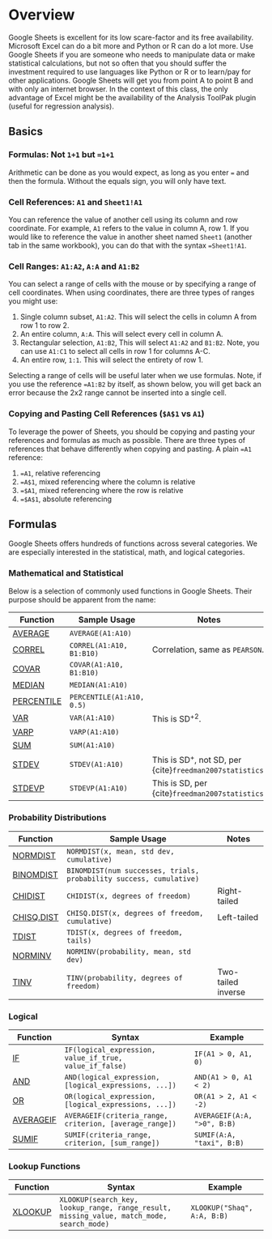 # Overview

Google Sheets is excellent for its low scare-factor and its free availability. Microsoft Excel can do a bit more and Python or R can do a lot more. Use Google Sheets if you are someone who needs to manipulate data or make statistical calculations, but not so often that you should suffer the investment required to use languages like Python or R or to learn/pay for other applications. Google Sheets will get you from point A to point B and with only an internet browser. In the context of this class, the only advantage of Excel might be the availability of the Analysis ToolPak plugin (useful for regression analysis). 

## Basics

### Formulas: Not `1+1` but `=1+1`

Arithmetic can be done as you would expect, as long as you enter `=` and then the formula. Without the equals sign, you will only have text. 

### Cell References: `A1` and `Sheet1!A1`

You can reference the value of another cell using its column and row coordinate. For example, `A1` refers to the value in column A, row 1. If you would like to reference the value in another sheet named `Sheet1` (another tab in the same workbook), you can do that with the syntax `=Sheet1!A1`. 

### Cell Ranges: `A1:A2`, `A:A` and `A1:B2`

You can select a range of cells with the mouse or by specifying a range of cell coordinates. When using coordinates, there are three types of ranges you might use:

1. Single column subset, `A1:A2`. This will select the cells in column A from row 1 to row 2.
2. An entire column, `A:A`. This will select every cell in column A.
3. Rectangular selection, `A1:B2`, This will select `A1:A2` and `B1:B2`. Note, you can use `A1:C1` to select all cells in row 1 for columns A-C.
4. An entire row, `1:1`. This will select the entirety of row 1.

Selecting a range of cells will be useful later when we use formulas. Note, if you use the reference `=A1:B2` by itself, as shown below, you will get back an error because the 2x2 range cannot be inserted into a single cell.

### Copying and Pasting Cell References (`$A$1` vs `A1`)

To leverage the power of Sheets, you should be copying and pasting your references and formulas as much as possible. There are three types of references that behave differently when copying and pasting. A plain `=A1` reference:

1. `=A1`, relative referencing
2. `=A$1`, mixed referencing where the column is relative
3. `=$A1`, mixed referencing where the row is relative
4. `=$A$1`, absolute referencing

## Formulas

Google Sheets offers hundreds of functions across several categories. We are especially interested in the statistical, math, and logical categories.

### Mathematical and Statistical

Below is a selection of commonly used functions in Google Sheets. Their purpose should be apparent from the name:

| Function | Sample Usage | Notes |
|----------|--------------|-------|
| [AVERAGE](https://support.google.com/docs/answer/3093615?hl=en) | `AVERAGE(A1:A10)` |  |
| [CORREL](https://support.google.com/docs/answer/3093990?hl=en) | `CORREL(A1:A10, B1:B10)` | Correlation, same as `PEARSON`. |
| [COVAR](https://support.google.com/docs/answer/3093993?hl=en) | `COVAR(A1:A10, B1:B10)` |  |
| [MEDIAN](https://support.google.com/docs/answer/3094025) | `MEDIAN(A1:A10)` |  |
| [PERCENTILE](https://support.google.com/docs/answer/3267350) | `PERCENTILE(A1:A10, 0.5)` |  |
| [VAR](https://support.google.com/docs/answer/3094063) | `VAR(A1:A10)` | This is SD${^{+}}^2$. |
| [VARP](https://support.google.com/docs/answer/3094113?hl=en) | `VARP(A1:A10)` |  |
| [SUM](https://support.google.com/docs/answer/3093669) | `SUM(A1:A10)` |  |
| [STDEV](https://support.google.com/docs/answer/3094054?hl=en) | `STDEV(A1:A10)` | This is SD$^{+}$, not SD, per {cite}`freedman2007statistics`. |
| [STDEVP](https://support.google.com/docs/answer/3094105) | `STDEVP(A1:A10)` | This is SD, per {cite}`freedman2007statistics`. |


### Probability Distributions

| Function | Sample Usage | Notes |
|----------|--------------|-------|
| [NORMDIST](https://support.google.com/docs/answer/3094021) | `NORMDIST(x, mean, std dev, cumulative)` |  |
| [BINOMDIST](https://support.google.com/docs/answer/3093987) | `BINOMDIST(num successes, trials, probability success, cumulative)` |  |
| [CHIDIST](https://support.google.com/docs/answer/7003346) | `CHIDIST(x, degrees of freedom)` | Right-tailed |
| [CHISQ.DIST](https://support.google.com/docs/answer/7003347) | `CHISQ.DIST(x, degrees of freedom, cumulative)` | Left-tailed |
| [TDIST](https://support.google.com/docs/answer/3295914) | `TDIST(x, degrees of freedom, tails)` |  |
| [NORMINV](https://support.google.com/docs/answer/3094022) | `NORMINV(probability, mean, std dev)` |  |
| [TINV](https://support.google.com/docs/answer/6055811) | `TINV(probability, degrees of freedom)` | Two-tailed inverse |

### Logical

| Function | Syntax | Example |
|----------|--------|---------|
| [IF](https://support.google.com/docs/answer/3093364) | `IF(logical_expression, value_if_true, value_if_false)` | `IF(A1 > 0, A1, 0)` |
| [AND](https://support.google.com/docs/answer/3093301) | `AND(logical_expression, [logical_expressions, ...])` | `AND(A1 > 0, A1 < 2)` |
| [OR](https://support.google.com/docs/answer/3093306) | `OR(logical_expression, [logical_expressions, ...])` | `OR(A1 > 2, A1 < -2)` |
| [AVERAGEIF](https://support.google.com/docs/answer/3256529) | `AVERAGEIF(criteria_range, criterion, [average_range])` | `AVERAGEIF(A:A, ">0", B:B)` |
| [SUMIF](https://support.google.com/docs/answer/3093583) | `SUMIF(criteria_range, criterion, [sum_range])` | `SUMIF(A:A, "taxi", B:B)` |

### Lookup Functions

| Function | Syntax | Example |
|----------|--------|---------|
| [XLOOKUP](https://support.google.com/docs/answer/12405947) | `XLOOKUP(search_key, lookup_range, range_result, missing_value, match_mode, search_mode)` | `XLOOKUP("Shaq", A:A, B:B)` |
